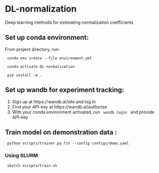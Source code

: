 # DL-normalization

Deep learning methods for estimating normalization coefficients


## Set up conda environment:

From project directory, run:

<code> conda env create --file environment.yml </code> 

<code> conda activate DL-normalization </code> 

<code> pip install -e . </code> 

## Set up wandb for experiment tracking:

<ol>
  <li>Sign up at https://wandb.ai/site and log in</li>
  <li>Find your API-key at https://wandb.ai/authorize </li>
  <li>With your conda environment activated, run <code> wandb login </code> and provide API-key </li>
</ol> 

## Train model on demonstration data :

<code> python scripts/trainer.py fit --config  configs/demo.yaml </code> 

### Using SLURM

<code> sbatch scripts/train.sh </code> 
